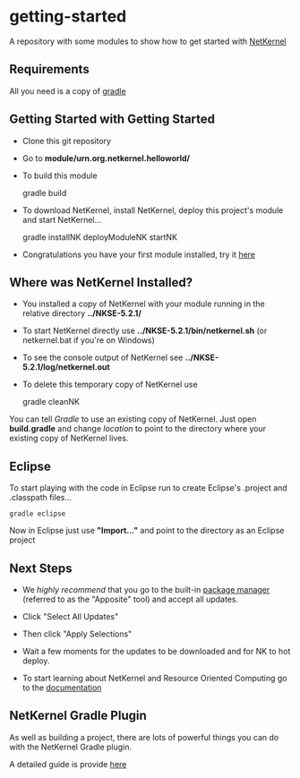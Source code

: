getting-started
===============

A repository with some modules to show how to get started with [NetKernel](http://www.1060research.com/netkernel/)

Requirements
------------

All you need is a copy of [gradle](http://gradle.org/)

Getting Started with Getting Started
------------------------------------

* Clone this git repository
* Go to **module/urn.org.netkernel.helloworld/**

* To build this module

	gradle build

* To download NetKernel, install NetKernel, deploy this project's module and start NetKernel...

	gradle installNK deployModuleNK startNK

* Congratulations you have your first module installed, try it [here](http://localhost:8080/getting-started/helloworld)

Where was NetKernel Installed?
------------------------------

* You installed a copy of NetKernel with your module running in the relative directory **../NKSE-5.2.1/**
* To start NetKernel directly use **../NKSE-5.2.1/bin/netkernel.sh**  (or netkernel.bat if you're on Windows)
* To see the console output of NetKernel see **../NKSE-5.2.1/log/netkernel.out**
* To delete this temporary copy of NetKernel use

	gradle cleanNK

You can tell *Gradle* to use an existing copy of NetKernel. Just open **build.gradle** and change *location* to point to the directory where your existing copy of NetKernel lives.

Eclipse
-------

To start playing with the code in Eclipse run to create Eclipse's .project and .classpath files...

	gradle eclipse

Now in Eclipse just use **"Import..."** and point to the directory as an Eclipse project

Next Steps
----------

* We *highly recommend* that you go to the built-in [package manager](http://localhost:1060/tools/apposite/) (referred to as the "Apposite" tool) and accept all updates.
* Click "Select All Updates"
* Then click "Apply Selections"
* Wait a few moments for the updates to be downloaded and for NK to hot deploy.

* To start learning about NetKernel and Resource Oriented Computing go to the [documentation](http://localhost:1060/book/view/book:readme/)


NetKernel Gradle Plugin
-----------------------

As well as building a project, there are lots of powerful things you can do with the NetKernel Gradle plugin.

A detailed guide is provide [here](http://wiki.netkernel.org/wink/wiki/NetKernel/News/5/12/October_3rd_2014#NetKernel_Gradle_Plugin:_Build_Automation_Tooling_for_ROC)



